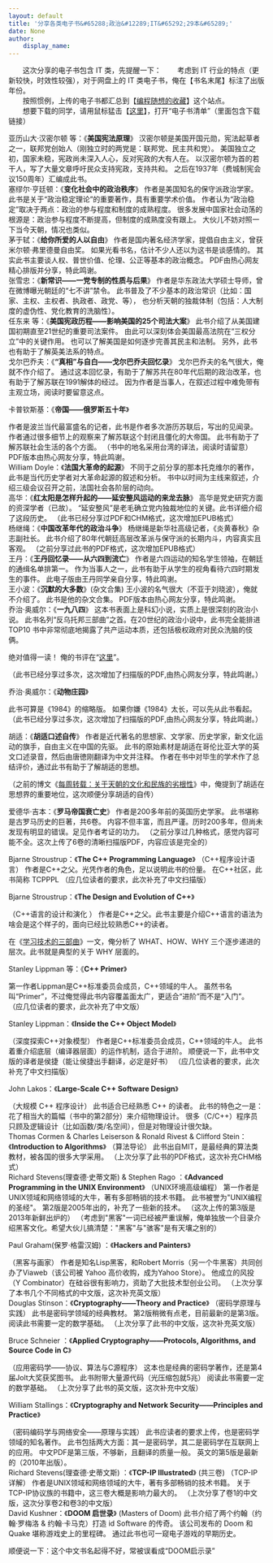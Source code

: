 ```yaml
---
layout: default
title: '分享各类电子书&#65288;政治&#12289;IT&#65292;29本&#65289;'
date: None
author:
    display_name: 
---
```


  
  
　　这次分享的电子书包含 IT 类，先提醒一下： 　　考虑到 IT 行业的特点（更新较快，时效性较强），对于网盘上的 IT 类电子书，俺在【书名末尾】标注了出版年份。  
　　按照惯例，上传的电子书都汇总到【[编程随想的收藏](https://github.com/programthink/)】这个站点。  
　　想要下载的同学，请用鼠标猛击【[这里](https://github.com/programthink/books)】，打开“电子书清单”（里面包含下载链接）  
  
  
  
亚历山大·汉密尔顿 等：《**美国宪法原理**》 汉密尔顿是美国开国元勋，宪法起草者之一，联邦党创始人（刚独立时的两党是：联邦党、民主共和党）。 美国独立之初，国家未稳，宪政尚未深入人心，反对宪政的大有人在。 以汉密尔顿为首的若干人，写了大量文章呼吁民众支持宪政，支持共和。 之后在1937年（费城制宪会议150周年）汇编成此书。  
塞缪尔·亨廷顿：《**变化社会中的政治秩序**》 作者是美国知名的保守派政治学家。 此书是关于“政治稳定理论”的重要著作，具有重要学术价值。 作者认为“政治稳定”取决于两点：政治的参与程度和制度的成熟程度。 很多发展中国家社会动荡的根源是：政治参与程度不断提高，但制度的成熟度没有跟上。 大伙儿不妨对照一下当今天朝，情况也类似。  
茅于轼：《**给你所爱的人以自由**》 作者是国内著名经济学家，提倡自由主义，曾获米尔顿·弗里德曼自由奖。 如果光看书名，估计不少人还以为这书是谈感情的。 其实此书主要谈人权、普世价值、伦理、公正等基本的政治概念。 PDF由热心网友精心排版并分享，特此鸣谢。  
张雪忠：《**新常识——一党专制的性质与后果**》 作者是华东政法大学硕士导师，曾在微博曝光朝廷的“七不讲”禁令。 此书普及了不少基本的政治常识（比如：国家、主权、主权者、执政者、政党、等）， 也分析天朝的独裁体制（包括：人大制度的虚伪性、党化教育的洗脑性）。  
任东来 等：《**美国宪政历程——影响美国的25个司法大案**》 此书介绍了从美国建国初期直至21世纪的重要司法案件。 由此可以深刻体会美国最高法院在“三权分立”中的关键作用。 也可以了解美国是如何逐步完善其民主和法制。 另外，此书也有助于了解英美法系的特点。  
戈尔巴乔夫：《**“真相”与自白——戈尔巴乔夫回忆录**》 戈尔巴乔夫的名气很大，俺就不作介绍了。 通过这本回忆录，有助于了解苏共在80年代后期的政治改革，也有助于了解苏联在1991解体的经过。 因为作者是当事人，在叙述过程中难免带有主观立场，阅读时要留意这点。

卡普钦斯基：《**帝国——俄罗斯五十年**》

作者是波兰当代最富盛名的记者，此书是作者多次游历苏联后，写出的见闻录。 作者通过很多细节上的观察来了解苏联这个封闭且僵化的大帝国。 此书有助于了解苏联社会生活的各个方面。 （书中的地名采用台湾的译法，阅读时请留意） PDF版本由热心网友分享，特此鸣谢。  
William Doyle：《**法国大革命的起源**》 不同于之前分享的那本托克维尔的著作，此书是当代历史学者对大革命起源的叙述和分析。 书中以时间为主线来叙述，介绍三级会议召开之前，法国社会各阶层的动向。  
高华：《**红太阳是怎样升起的——延安整风运动的来龙去脉**》 高华是党史研究方面的资深学者（已故）。 “延安整风”是老毛确立党内独裁地位的关键。此书详细介绍了这段历史。 （此书已经分享过PDF和CHM格式，这次增加EPUB格式）  
杨继绳：《**中国改革年代的政治斗争**》 杨继绳是新华社高级记者，《炎黄春秋》杂志副社长。 此书介绍了80年代朝廷高层改革派与保守派的长期内斗，内容真实且客观。 （之前分享过此书的PDF格式，这次增加EPUB格式）  
王丹：《**王丹回忆录——从六四到流亡**》 作者是六四运动的知名学生领袖，在朝廷的通缉名单排第一。 作为当事人之一，此书有助于从学生的视角看待六四时期发生的事件。 此电子版由王丹同学亲自分享，特此鸣谢。  
王小波：《**沉默的大多数**》(杂文合集) 王小波的名气很大（不亚于刘晓波），俺就不介绍了。 此书是他的杂文合集。 PDF版本由热心网友分享，特此鸣谢。  
乔治·奥威尔：《**一九八四**》 这本书表面上是科幻小说，实质上是很深刻的政治小说。 此书名列“反乌托邦三部曲”之首。在20世纪的政治小说中，此书完全能排进 TOP10 书中非常彻底地揭露了共产运动本质，还包括极权政府对民众洗脑的伎俩。

绝对值得一读！ 俺的书评在“[这里](https://program-think.blogspot.com/2009/06/book-review-1984.html)”。

（此书已经分享过多次，这次增加了扫描版的PDF,由热心网友分享，特此鸣谢。）

乔治·奥威尔：《**动物庄园**》

此书可算是《1984》的缩略版。 如果你嫌《1984》太长，可以先从此书看起。 （此书已经分享过多次，这次增加了扫描版的PDF,由热心网友分享，特此鸣谢。）  
  
胡适：《**胡适口述自传**》 作者是近代著名的思想家、文学家、历史学家，新文化运动的旗手，自由主义在中国的先驱。 此书的原始素材是胡适在哥伦比亚大学的英文口述录音，然后由唐徳刚翻译为中文并注释。 作者在书中对毕生的学术作了总结评价，通过此书有助于了解胡适的思想。

（之前的博文《[每周转载：关于天朝的文化和民族的劣根性](https://program-think.blogspot.com/2013/11/weekly-share-57.html)》中，俺提到了胡适在思想界的重要地位，这次顺便分享胡适的自传）

  
  
爱德华·吉本：《**罗马帝国衰亡史**》 作者是200多年前的英国历史学家。 此书堪称是古罗马历史的巨著，共6卷。 内容不但丰富，而且严谨。历时200多年，但尚未发现有明显的错误。足见作者考证的功力。 （之前分享过几种格式，感觉内容可能不全。这次上传了6卷的清晰扫描版PDF，内容应该是完全的）  
  
Bjarne Stroustrup：《**The C++ Programming Language**》 （C++程序设计语言） 作者是C++之父。光凭作者的角色，足以说明此书的份量。 在C++社区，此书简称 TCPPPL （应几位读者的要求，此次补充了中文扫描版）

Bjarne Stroustrup：《**The Design and Evolution of C++**》

（C++语言的设计和演化 ） 作者是C++之父。此书主要是介绍C++语言的语法为啥会是这个样子的，面向已经比较熟悉C++的读者。

在《[学习技术的三部曲](https://program-think.blogspot.com/2009/02/study-technology-in-three-steps.html)》一文，俺分析了 WHAT、HOW、WHY 三个逐步递进的层次。此书就是典型的关于 WHY 层面的。

Stanley Lippman 等：《**C++ Primer**》

第一作者Lippman是C++标准委员会成员，C++领域的牛人。 虽然书名叫“Primer”，不过俺觉得此书内容覆盖面太广，更适合“进阶”而不是“入门”。 （应几位读者的要求，此次补充了中文版）

Stanley Lippman：《**Inside the C++ Object Model**》

（深度探索C++对象模型） 作者是C++标准委员会成员，C++领域的牛人。 此书着重介绍底层（编译器层面）的运作机制，适合于进阶。 顺便说一下，此书中文版的译者是侯捷（能让侯捷出手翻译，必定是好书） （应几位读者的要求，此次补充了中文扫描版）

John Lakos：《**Large-Scale C++ Software Design**》

（大规模 C++ 程序设计） 此书适合已经熟悉 C++ 的读者。 此书的特色之一是：花了相当大的篇幅（书中的第2部分）来介绍物理设计。 很多（C/C++）程序员只顾及逻辑设计（比如函数/类/名空间），但是对物理设计很欠缺。  
Thomas Cormen & Charles Leiserson & Ronald Rivest & Clifford Stein：《**Introduction to Algorithms**》 （算法导论） 此书出自MIT，是最经典的算法类教材，被各国的很多大学采用。 （上次分享了此书的PDF格式，这次补充CHM格式）  
Richard Stevens(理查德·史蒂文斯) & Stephen Rago ：《**Advanced Programming in the UNIX Environment**》 （UNIX环境高级编程） 第一作者是UNIX领域和网络领域的大牛，著有多部畅销的技术书籍。 此书被誉为"UNIX编程的圣经"。 第2版是2005年出的，补充了一些新的技术。 （这次上传的第3版是2013年新鲜出炉的） （考虑到"黑客"一词已经被严重误解，俺单独放一个目录介绍黑客文化。希望大伙儿搞清楚："黑客"与"骇客"是有天壤之别的）

Paul Graham(保罗·格雷汉姆) ：《**Hackers and Painters**》

（黑客与画家） 作者是知名Lisp黑客，和Robert Morris（另一个牛黑客）共同创办了Viaweb（该公司被 Yahoo 高价收购，成为Yahoo Store）。 他成立的风投（Y Combinator）在硅谷很有影响力，资助了大批技术型创业公司。 （上次分享了本书几个不同格式的中文版，这次补充英文版）  
Douglas Stinson：《**Cryptography——Theory and Practice**》 （密码学原理与实践） 此书是密码学领域的经典教材。 第2版稍微有点老，目前最新的是第3版。 阅读此书需要一定的数学基础。 （上次分享了此书的中文版，这次补充英文版）

Bruce Schneier ：《**Applied Cryptography——Protocols, Algorithms, and Source Code in C**》

（应用密码学——协议、算法与C源程序） 这本也是经典的密码学著作，还是第4届Jolt大奖获奖图书。 此书附带大量源代码（光压缩包就5兆） 阅读此书需要一定的数学基础。 （上次分享了此书的英文版，这次补充中文版）

William Stallings：《**Cryptography and Network Security——Principles and Practice**》

（密码编码学与网络安全——原理与实践） 此书应读者的要求上传，也是密码学领域的知名著作。 此书包括两大方面：其一是密码学，其二是密码学在互联网上的应用。 中文PDF是第三版，不够新，且翻译的质量一般。 英文的第5版是最新的（2010年出版）。  
Richard Stevens(理查德·史蒂文斯) ：《**TCP-IP Illustrated**》 (共三卷) （TCP-IP详解） 作者是UNIX领域和网络领域的大牛，著有多部畅销的技术书籍。 关于TCP-IP协议族的书籍中，这三卷大概是影响力最大的。 （上次分享了卷1的中文版，这次分享卷2和卷3的中文版）  
David Kushner：《**DOOM 启世录**》 (Masters of Doom) 此书介绍了两个约翰（约翰·罗梅洛 & 约翰·卡马克）打造 id Software 的传奇。 该公司发布的 Doom 和 Quake 堪称游戏史上的里程碑。 通过此书也可一窥电子游戏的早期历史。

顺便说一下：这个中文书名起得不好，常被误看成“DOOM启示录”

